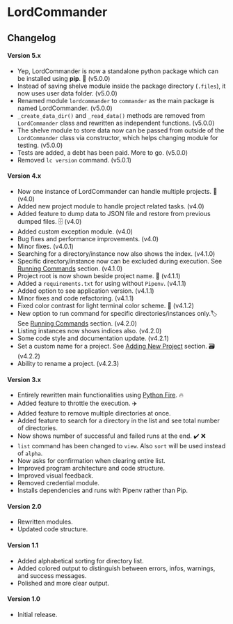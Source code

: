 # LordCommander

Changelog
-----

#### Version 5.x

- Yep, LordCommander is now a standalone python package which can be installed using **pip**. 🐉 (v5.0.0)
- Instead of saving shelve module inside the package directory (`.files`), it now uses user data folder. (v5.0.0)
- Renamed module `lordcommander` to `commander` as the main package is named LordCommander. (v5.0.0)
- `_create_data_dir()` and `_read_data()` methods are removed from `LordCommander` class and rewritten as independent functions. (v5.0.0)
- The shelve module to store data now can be passed from outside of the `LordCommander` class via constructor, which helps changing module for testing. (v5.0.0)
- Tests are added, a debt has been paid. More to go. (v5.0.0)
- Removed `lc version` command. (v5.0.1)

#### Version 4.x

- Now one instance of LordCommander can handle multiple projects. 🤹 (v4.0)
- Added new project module to handle project related tasks. (v4.0)
- Added feature to dump data to JSON file and restore from previous dumped files. 🗄 (v4.0)
- Added custom exception module. (v4.0)
- Bug fixes and performance improvements. (v4.0)
- Minor fixes. (v4.0.1)
- Searching for a directory/instance now also shows the index. (v4.1.0)
- Specific directory/instance now can be excluded during execution. See [Running Commands](README.md#exclude-directoryinstance-from-execution) section. (v4.1.0)
- Project root is now shown beside project name. 📂 (v4.1.1)
- Added a `requirements.txt` for using without `Pipenv`. (v4.1.1)
- Added option to see application version. (v4.1.1)
- Minor fixes and code refactoring. (v4.1.1)
- Fixed color contrast for light terminal color scheme. 🌈 (v4.1.2)
- New option to run command for specific directories/instances only.🏷 See [Running Commands](README.md#run-only-for-specified-directories) section. (v4.2.0)
- Listing instances now shows indices also. (v4.2.0)
- Some code style and documentation update. (v4.2.1)
- Set a custom name for a project. See [Adding New Project](README.md#add-new-project) section. 🗃️ (v4.2.2) 
- Ability to rename a project. (v4.2.3)

#### Version 3.x

- Entirely rewritten main functionalities using [Python Fire](https://github.com/google/python-fire). 🔥
- Added feature to throttle the execution. ✈️
- Added feature to remove multiple directories at once.
- Added feature to search for a directory in the list and see total number of directories.
- Now shows number of successful and failed runs at the end. ✔️ ❌
- `list` command has been changed to `view`. Also `sort` will be used instead of `alpha`. 
- Now asks for confirmation when clearing entire list.
- Improved program architecture and code structure.
- Improved visual feedback.
- Removed credential module.
- Installs dependencies and runs with Pipenv rather than Pip.

#### Version 2.0

- Rewritten modules.
- Updated code structure.

#### Version 1.1

- Added alphabetical sorting for directory list.
- Added colored output to distinguish between errors, infos, warnings, and success messages.
- Polished and more clear output.

#### Version 1.0

- Initial release.
